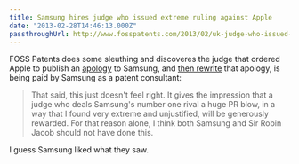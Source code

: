 ```yaml
---
title: Samsung hires judge who issued extreme ruling against Apple
date: "2013-02-28T14:46:13.000Z"
passthroughUrl: http://www.fosspatents.com/2013/02/uk-judge-who-issued-extreme-ruling-for.html
---
```


FOSS Patents does some sleuthing and discoveres the judge that ordered Apple to publish an [apology](http://www.bbc.co.uk/news/technology-19989750) to Samsung, and [then rewrite](http://allthingsd.com/20121101/u-k-court-orders-apple-to-make-its-samsung-apology-more-apologetic/) that apology, is being paid by Samsung as a patent consultant:

> That said, this just doesn't feel right. It gives the impression that a judge who deals Samsung's number one rival a huge PR blow, in a way that I found very extreme and unjustified, will be generously rewarded. For that reason alone, I think both Samsung and Sir Robin Jacob should not have done this.

I guess Samsung liked what they saw.